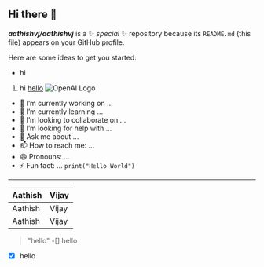## Hi there 👋


***aathishvj/aathishvj*** is a ✨ _special_ ✨ repository because its `README.md` (this file) appears on your GitHub profile.

Here are some ideas to get you started:
* hi
1. hi
[hello](www.google.com)
![OpenAI Logo](https://openai.com/favicon.ico)

- 🔭 I’m currently working on ...
- 🌱 I’m currently learning ...
- 👯 I’m looking to collaborate on ...
- 🤔 I’m looking for help with ...
- 💬 Ask me about ...
- 📫 How to reach me: ...
- 😄 Pronouns: ...
- ⚡ Fun fact: ...
 `print("Hello World")`
---
|Aathish|Vijay|
|-------|-----|
|Aathish|Vijay|
|Aathish|Vijay|
> "hello"
-[] hello
-[x] hello
